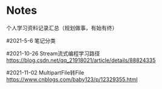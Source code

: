 # Notes
个人学习资料记录汇总（规划做事，有始有终）


#2021-5-6
笔记分类

#2021-10-26
Stream流式编程学习路径
https://blog.csdn.net/qq_21918021/article/details/88824335


#2021-11-02
MultipartFile转File
https://www.cnblogs.com/baby123/p/12329355.html

